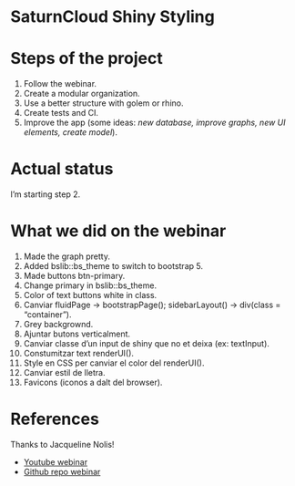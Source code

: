 SaturnCloud Shiny Styling
================

# Steps of the project

1)  Follow the webinar.
2)  Create a modular organization.
3)  Use a better structure with golem or rhino.
4)  Create tests and CI.
5)  Improve the app (some ideas: *new database, improve graphs, new UI
    elements, create model*).

# Actual status

I’m starting step 2.

# What we did on the webinar

1)  Made the graph pretty.
2)  Added bslib::bs_theme to switch to bootstrap 5.
3)  Made buttons btn-primary.
4)  Change primary in bslib::bs_theme.
5)  Color of text buttons white in class.
6)  Canviar fluidPage -\> bootstrapPage(); sidebarLayout() -\> div(class
    = “container”).
7)  Grey backgrownd.
8)  Ajuntar butons verticalment.
9)  Canviar classe d’un input de shiny que no et deixa (ex: textInput).
10) Constumitzar text renderUI().
11) Style en CSS per canviar el color del renderUI().
12) Canviar estil de lletra.
13) Favicons (iconos a dalt del browser).

# References

Thanks to Jacqueline Nolis!

- [Youtube webinar](https://youtu.be/GZmzj8a4liY)
- [Github repo webinar](https://github.com/saturncloud/examples)
